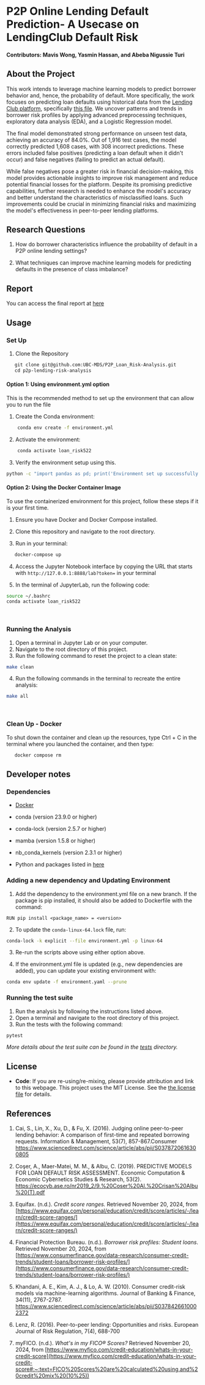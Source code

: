 
# P2P Online Lending Default Prediction- A Usecase on LendingClub Default Risk

#### Contributors: Mavis Wong, Yasmin Hassan, and Abeba Nigussie Turi

## About the Project
This work intends to leverage machine learning models to predict borrower behavior and, hence, the probability of default. More specifically, the work focuses on predicting loan defaults using historical data from the [Lending Club platform](https://github.com/matmcreative/Lending-Club-Loan-Analysis), specifically [this file](https://raw.githubusercontent.com/matmcreative/Lending-Club-Loan-Analysis/refs/heads/main/loan_data.csv). We uncover patterns and trends in borrower risk profiles by applying advanced preprocessing techniques, exploratory data analysis (EDA), and a Logistic Regression model. 

The final model demonstrated strong performance on unseen test data, achieving an accuracy of 84.0%. Out of 1,916 test cases, the model correctly predicted 1,608 cases, with 308 incorrect predictions. These errors included false positives (predicting a loan default when it didn't occur) and false negatives (failing to predict an actual default).

While false negatives pose a greater risk in financial decision-making, this model provides actionable insights to improve risk management and reduce potential financial losses for the platform. Despite its promising predictive capabilities, further research is needed to enhance the model's accuracy and better understand the characteristics of misclassified loans. Such improvements could be crucial in minimizing financial risks and maximizing the model's effectiveness in peer-to-peer lending platforms.

## Research Questions
1. How do borrower characteristics influence the probability of default in a P2P online lending settings?

2. What techniques can improve machine learning models for predicting defaults in the presence of class imbalance?

## Report
You can access the final report at [here](https://ubc-mds.github.io/P2P_Loan_Risk-Analysis/reports/p2p_lending_risk_analysis_report.html)


## Usage

### Set Up

1. Clone the Repository

 ```bash
   git clone git@github.com:UBC-MDS/P2P_Loan_Risk-Analysis.git
   cd p2p-lending-risk-analysis
 ```

#### Option 1: Using environment.yml option

This is the recommended method to set up the environment that can allow you to run the file
  
1. Create the Conda environment:

 ```bash
    conda env create -f environment.yml
 ```

2. Activate the environment:

 ```bash
    conda activate loan_risk522
 ```

3. Verify the environment setup using this.

```bash
python -c "import pandas as pd; print('Environment set up successfully!')"
```

#### Option 2: Using the Docker Container Image

To use the containerized environment for this project, follow these steps if it is your first time.

1. Ensure you have Docker and Docker Compose installed.

2. Clone this repository and navigate to the root directory. 

3. Run in your terminal: 

```bash
   docker-compose up
```

4. Access the Jupyter Notebook interface by copying the URL that starts with `http://127.0.0.1:8888/lab?token=` in your terminal

5. In the terminal of JupyterLab, run the following code:

```bash
source ~/.bashrc
conda activate loan_risk522
```

<br>

### Running the Analysis

1. Open a terminal in Jupyter Lab or on your computer.
2. Navigate to the root directory of this project.
3. Run the following command to reset the project to a clean state:

```bash
make clean
```

4. Run the following commands in the terminal to recreate the entire analysis:

```bash
make all
```

<br>

### Clean Up - Docker

To shut down the container and clean up the resources, type Ctrl + C in the terminal where you launched the container, and then type:

```bash
   docker compose rm
```

## Developer notes
### Dependencies
- [Docker](https://www.docker.com)

- conda (version 23.9.0 or higher)

- conda-lock (version 2.5.7 or higher)

- mamba (version 1.5.8 or higher)

- nb_conda_kernels (version 2.3.1 or higher)

 - Python and packages listed in [here](https://github.com/UBC-MDS/P2P_Loan_Risk-Analysis/blob/main/environment.yml)


### Adding a new dependency and Updating Environment
1. Add the dependency to the environment.yml file on a new branch. If the package is pip installed, it should also be added to Dockerfile with the command:

`RUN pip install <package_name> = <version>`

2.  To update the `conda-linux-64.lock` file, run:

```bash
conda-lock -k explicit --file environment.yml -p linux-64
```

3. Re-run the scripts above using either option above.

4. If the environment.yml file is updated (e.g., new dependencies are added), you can update your existing environment with:

```bash
conda env update -f environment.yaml --prune
```

### Running the test suite
1. Run the analysis by following the instructions listed above. 
2. Open a terminal and navigate to the root directory of this project. 
3. Run the tests with the following command:

```bash
pytest
```

*More details about the test suite can be found in the [tests](https://github.com/UBC-MDS/P2P_Loan_Risk-Analysis/tree/main/tests) directory.*

## License
- **Code**:
If you are re-using/re-mixing, please provide attribution and link to this webpage. 
This project uses the MIT License. See the [the license file](LICENSE.md) for details.


## References
1. Cai, S., Lin, X., Xu, D., & Fu, X. (2016). Judging online peer-to-peer lending behavior: A comparison of first-time and repeated borrowing requests. Information & Management, 53(7), 857-867.Consumer
https://www.sciencedirect.com/science/article/abs/pii/S0378720616300805

2. Coşer, A., Maer-Matei, M. M., & Albu, C. (2019). PREDICTIVE MODELS FOR LOAN DEFAULT RISK ASSESSMENT. Economic Computation & Economic Cybernetics Studies & Research, 53(2). https://ecocyb.ase.ro/nr2019_2/9.%20Coser%20Al.%20Crisan%20Albu%20(T).pdf

3. Equifax. (n.d.). *Credit score ranges.* Retrieved November 20, 2024, from [https://www.equifax.com/personal/education/credit/score/articles/-/learn/credit-score-ranges/](https://www.equifax.com/personal/education/credit/score/articles/-/learn/credit-score-ranges/)

4. Financial Protection Bureau. (n.d.). *Borrower risk profiles: Student loans*. Retrieved November 20, 2024, from [https://www.consumerfinance.gov/data-research/consumer-credit-trends/student-loans/borrower-risk-profiles/](https://www.consumerfinance.gov/data-research/consumer-credit-trends/student-loans/borrower-risk-profiles/)

5. Khandani, A. E., Kim, A. J., & Lo, A. W. (2010). Consumer credit-risk models via machine-learning algorithms. Journal of Banking & Finance, 34(11), 2767-2787. https://www.sciencedirect.com/science/article/abs/pii/S0378426610002372

6. Lenz, R. (2016). Peer-to-peer lending: Opportunities and risks. European Journal of Risk Regulation, 7(4), 688-700

7. myFICO. (n.d.). *What's in my FICO® Scores?* Retrieved November 20, 2024, from [https://www.myfico.com/credit-education/whats-in-your-credit-score](https://www.myfico.com/credit-education/whats-in-your-credit-score#:~:text=FICO%20Scores%20are%20calculated%20using,and%20credit%20mix%20(10%25))
